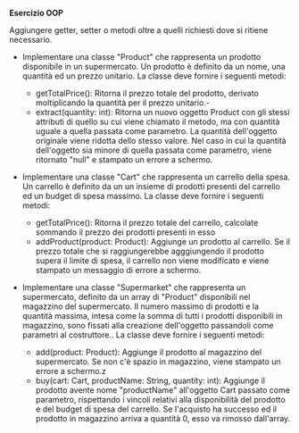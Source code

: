 **Esercizio OOP**

Aggiungere getter, setter o metodi oltre a quelli richiesti dove si ritiene necessario.

- Implementare una classe "Product" che rappresenta un prodotto disponibile in un supermercato. Un prodotto è definito da un nome, una quantità ed un prezzo unitario. La classe deve fornire i seguenti metodi:
	- getTotalPrice(): Ritorna il prezzo totale del prodotto, derivato moltiplicando la quantità per il prezzo unitario.-
	- extract(quantity: int): Ritorna un nuovo oggetto Product con gli stessi attributi di quello su cui viene chiamato il metodo, ma con quantità uguale a quella passata come parametro. La quantità dell'oggetto originale viene ridotta dello stesso valore. Nel caso in cui la quantità dell'oggetto sia minore di quella passata come parametro, viene ritornato "null" e stampato un errore a schermo. 

- Implementare una classe "Cart" che rappresenta un carrello della spesa. Un carrello è definito da un un insieme di prodotti presenti del carrello ed un budget di spesa massimo. La classe deve fornire i seguenti metodi:
	- getTotalPrice(): Ritorna il prezzo totale del carrello, calcolate sommando il prezzo dei prodotti presenti in esso 
	- addProduct(product: Product): Aggiunge un prodotto al carrello. Se il prezzo totale che si raggiungerebbe agggiungendo il prodotto supera il limite di spesa, il carrello non viene modificato e viene stampato un messaggio di errore a schermo.


- Implementare una classe "Supermarket" che rappresenta un supermercato, definito da un array di "Product" disponibili nel magazzino del supermercato. Il numero massimo di prodotti e la quantità massima, intesa come la somma di tutti i prodotti disponibili in magazzino, sono fissati alla creazione dell'oggetto passandoli come parametri al costruttore.. La classe deve fornire i seguenti metodi:
	- add(product: Product): Aggiunge il prodotto al magazzino del supermercato. Se non c'è spazio in magazzino, viene stampato un errore a schermo.z
	- buy(cart: Cart, productName: String, quantity: int): Aggiunge il prodotto avente nome "productName" all'oggetto Cart passato come parametro, rispettando i vincoli relativi alla disponibilità del prodotto e del budget di spesa del carrello. Se l'acquisto ha successo ed il prodotto in magazzino arriva a quantità 0, esso va rimosso dall'array.

